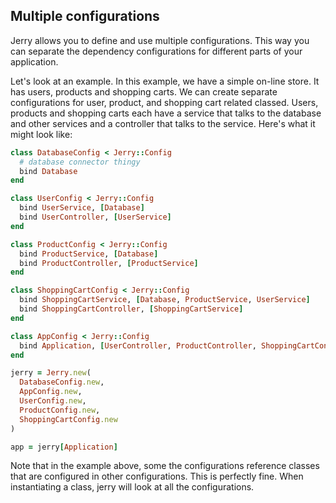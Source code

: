 Multiple configurations
-----------------------

Jerry allows you to define and use multiple configurations. This way you can
separate the dependency configurations for different parts of your application.

Let's look at an example. In this example, we have a simple on-line store. It
has users, products and shopping carts. We can create separate configurations
for user, product, and shopping cart related classed. Users, products and
shopping carts each have a service that talks to the database and other services
and a controller that talks to the service. Here's what it might look like:

```ruby
class DatabaseConfig < Jerry::Config
  # database connector thingy
  bind Database
end

class UserConfig < Jerry::Config
  bind UserService, [Database]
  bind UserController, [UserService]
end

class ProductConfig < Jerry::Config
  bind ProductService, [Database]
  bind ProductController, [ProductService]
end

class ShoppingCartConfig < Jerry::Config
  bind ShoppingCartService, [Database, ProductService, UserService]
  bind ShoppingCartController, [ShoppingCartService]
end

class AppConfig < Jerry::Config
  bind Application, [UserController, ProductController, ShoppingCartController]
end

jerry = Jerry.new(
  DatabaseConfig.new,
  AppConfig.new,
  UserConfig.new,
  ProductConfig.new,
  ShoppingCartConfig.new
)

app = jerry[Application]
```

Note that in the example above, some the configurations reference classes that
are configured in other configurations. This is perfectly fine. When
instantiating a class, jerry will look at all the configurations.

